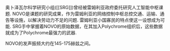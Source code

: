 
奥卜泽瓦尔科学研究小组([[SRG]])曾经被雷姆利亚政府委托研究人工智能中枢课题. NOVO是课题的研究成果，作为雷姆利亚的网络控制中枢总控交通、运输、通告等设施，以解决劳动力不足的问题. 雷姆利亚小国寡民的特点使这一设想成为可能. 
SRG手中掌握着NOVO的原始数据，在其加入Polychrome组织后，这些数据就成为了Polychrome最强力的武器.

NOVO的发声振频大约在145-175赫兹之间。